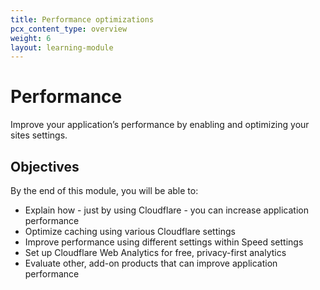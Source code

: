 ```yaml
---
title: Performance optimizations
pcx_content_type: overview
weight: 6
layout: learning-module
---
```


# Performance

Improve your application’s performance by enabling and optimizing your sites settings. 

## Objectives

By the end of this module, you will be able to:

- Explain how - just by using Cloudflare - you can increase application performance
- Optimize caching using various Cloudflare settings
- Improve performance using different settings within Speed settings
- Set up Cloudflare Web Analytics for free, privacy-first analytics
- Evaluate other, add-on products that can improve application performance